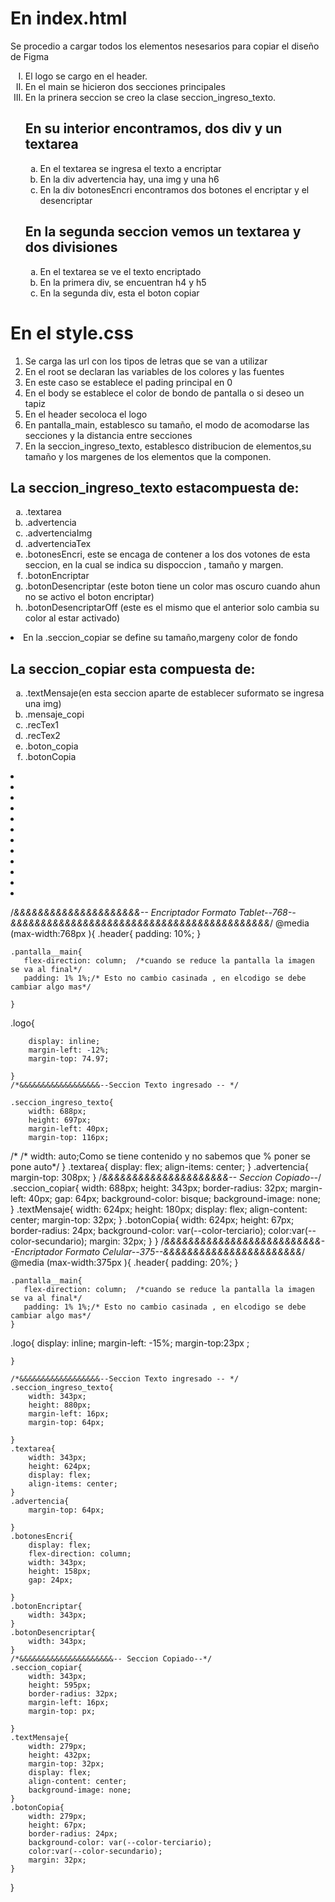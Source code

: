 
<h1> En index.html</h1>
<p> Se procedio a cargar todos los elementos nesesarios  para copiar el diseño de Figma</p>

<ol type="I">
<li>El logo se cargo en el header.</li>
<li>En el main se hicieron dos secciones principales</li>
<li>En la prinera seccion  se creo la clase seccion_ingreso_texto.</li>

<h2>En su interior encontramos, dos div y un textarea</h2>
<ol type="a">
<li>En el textarea se ingresa el texto a encriptar</li>
<li>En la div advertencia hay, una img y una  h6</li>
<li>En la div botonesEncri encontramos  dos botones el encriptar y el desencriptar</li>
</ol>
<h2>En la segunda seccion vemos un textarea y dos divisiones</h2>
<ol type="a">
<li> En el textarea se ve el texto encriptado</li>
<li>En la primera div, se encuentran h4 y h5 </li>
<li>En la segunda div, esta el boton copiar</li>
</ol>
</ol>

<h1> En el style.css</h1>

<ol>
<li>Se carga las url con los tipos de letras que se van a utilizar</li>
<li>En el root se declaran las variables de los colores y las fuentes </li>
<li>En este caso  se establece el pading principal en 0</li>
<li>En el body se establece el color de bondo de pantalla o si deseo un tapiz</li>
<li>En el header secoloca el logo </li>
<li>En pantalla_main, establesco su tamaño, el modo de acomodarse las secciones y la distancia entre secciones</li>
<li>En la seccion_ingreso_texto, establesco distribucion de elementos,su tamaño y los margenes  de los elementos que la componen.</li>
</ol>
<h2>La seccion_ingreso_texto estacompuesta de:</h2>
<ol type="a">
<li>.textarea</li>
<li>.advertencia</li>
<li>.advertenciaImg</li>
<li>.advertenciaTex</li>
<li>.botonesEncri, este se encaga de contener a los dos votones de esta seccion, en la cual se indica su dispoccion , tamaño y margen.</li>
<li>.botonEncriptar</li>
<li>.botonDesencriptar (este boton tiene un color mas oscuro cuando ahun no se activo el boton encriptar)</li>
<li>.botonDesencriptarOff (este es el mismo que el anterior solo cambia su color al estar activado)</li>
</ol>
<li>En la .seccion_copiar se define su tamaño,margeny color de fondo</li>

<h2>La seccion_copiar esta compuesta de:</h2>
<ol type="a">
<li>.textMensaje(en esta seccion aparte de establecer suformato se ingresa una img)</li>
<li>.mensaje_copi</li>
<li>.recTex1</li>
<li>.recTex2</li>
<li>.boton_copia</li>
<li>.botonCopia</li>
</ol>
<li></li>
<li></li>
<li></li>
<li></li>
<li></li>
<li></li>
<li></li>
<li></li>
<li></li>
<li></li>
<li></li>
<li></li>
</ol>


/*&&&&&&&&&&&&&&&&&&&&&-- Encriptador Formato Tablet--768--&&&&&&&&&&&&&&&&&&&&&&&&&&&&&&&&&&&&&&&&&&&*/
@media (max-width:768px ){
    .header{
        padding: 10%;
    }
  
    .pantalla__main{
       flex-direction: column;  /*cuando se reduce la pantalla la imagen se va al final*/
       padding: 1% 1%;/* Esto no cambio casinada , en elcodigo se debe cambiar algo mas*/
       
    }
   .logo{
    
        display: inline;
        margin-left: -12%;
        margin-top: 74.97;
       
    }
    /*&&&&&&&&&&&&&&&&&&--Seccion Texto ingresado -- */

    .seccion_ingreso_texto{
        width: 688px;
        height: 697px;
        margin-left: 40px;
        margin-top: 116px;
   /*     /* width: auto;Como se tiene contenido y no sabemos que % poner se pone auto*/
    }
    .textarea{
        display: flex;
        align-items: center;
    }
    .advertencia{
        margin-top: 308px;
    }
    /*&&&&&&&&&&&&&&&&&&&&&-- Seccion Copiado--*/
    .seccion_copiar{
        width: 688px;
        height: 343px;
        border-radius: 32px; 
        margin-left: 40px;
        gap: 64px;
        background-color: bisque;
        background-image: none;
    }
    .textMensaje{
        width: 624px;
        height: 180px;
        display: flex;
        align-content: center;
        margin-top: 32px;
    }
    .botonCopia{
        width: 624px;
        height: 67px;
        border-radius: 24px;
        background-color: var(--color-terciario);
        color:var(--color-secundario);
        margin: 32px;
    }
}
/*&&&&&&&&&&&&&&&&&&&&&&&&&&--Encriptador Formato Celular--375--&&&&&&&&&&&&&&&&&&&&&&&*/
@media (max-width:375px ){
    .header{
        padding: 20%;
    }
  
    .pantalla__main{
       flex-direction: column;  /*cuando se reduce la pantalla la imagen se va al final*/
       padding: 1% 1%;/* Esto no cambio casinada , en elcodigo se debe cambiar algo mas*/
    }
   .logo{
        display: inline;
        margin-left: -15%;
        margin-top:23px ;
       
    }

    /*&&&&&&&&&&&&&&&&&&--Seccion Texto ingresado -- */
    .seccion_ingreso_texto{
        width: 343px;
        height: 880px;
        margin-left: 16px;
        margin-top: 64px;
  
    }
    .textarea{
        width: 343px;
        height: 624px;
        display: flex;
        align-items: center;
    }
    .advertencia{
        margin-top: 64px;
        
    }
    .botonesEncri{
        display: flex;
        flex-direction: column;
        width: 343px;
        height: 158px; 
        gap: 24px; 
    
    }
    .botonEncriptar{
        width: 343px;     
    }
    .botonDesencriptar{
        width: 343px;
    }
    /*&&&&&&&&&&&&&&&&&&&&&-- Seccion Copiado--*/
    .seccion_copiar{
        width: 343px;
        height: 595px;
        border-radius: 32px; 
        margin-left: 16px;
        margin-top: px;
        
    }
    .textMensaje{
        width: 279px;
        height: 432px;
        margin-top: 32px;
        display: flex;
        align-content: center;
        background-image: none;
    }
    .botonCopia{
        width: 279px;
        height: 67px;
        border-radius: 24px;
        background-color: var(--color-terciario);
        color:var(--color-secundario);
        margin: 32px;
    }
}







